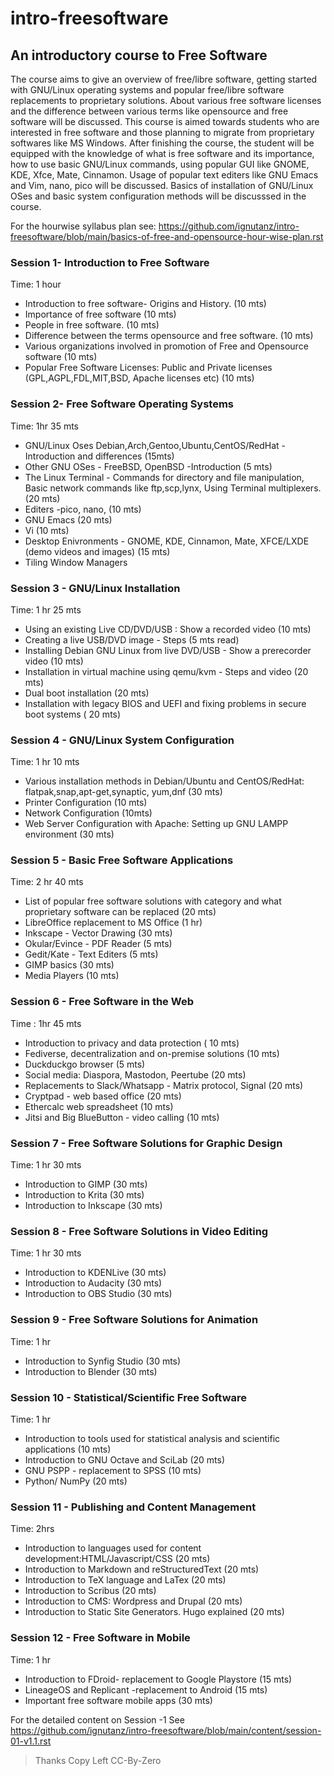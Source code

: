 # intro-freesoftware

## An introductory course to Free Software

The course aims to give an overview of free/libre software, getting started with GNU/Linux operating systems and popular free/libre software replacements to proprietary solutions. About various free software licenses and the difference between various terms like opensource and free software will be discussed. This course is aimed towards students who are interested in free software and those planning to migrate from proprietary softwares like MS Windows. After finishing the course, the student will be equipped with the knowledge of what is free software and its importance, how to use basic GNU/Linux commands, using popular GUI like GNOME, KDE, Xfce, Mate, Cinnamon. Usage of popular text editers like GNU Emacs and Vim, nano, pico will be discussed. Basics of installation of GNU/Linux OSes and basic system configuration methods will be discusssed in the course.


For the hourwise syllabus plan see:
https://github.com/ignutanz/intro-freesoftware/blob/main/basics-of-free-and-opensource-hour-wise-plan.rst

### Session 1- Introduction to Free Software

Time: 1 hour

  -  Introduction to free software- Origins and History. (10 mts)
  -  Importance of free software (10 mts)
  -  People in free software. (10 mts)
  -  Difference between the terms opensource and free software. (10 mts)
  -  Various organizations involved in promotion of Free and Opensource software (10 mts)
  -  Popular Free Software Licenses: Public and Private licenses (GPL,AGPL,FDL,MIT,BSD, Apache licenses etc) (10 mts)

### Session 2- Free Software Operating Systems

Time: 1hr 35 mts

   - GNU/Linux Oses Debian,Arch,Gentoo,Ubuntu,CentOS/RedHat - Introduction and differences (15mts)
   - Other GNU OSes - FreeBSD, OpenBSD -Introduction (5 mts)
   - The Linux Terminal - Commands for directory and file manipulation, Basic network commands like ftp,scp,lynx, Using Terminal multiplexers. (20 mts)
   - Editers -pico, nano, (10 mts)
   - GNU Emacs (20 mts)
   - Vi (10 mts)
   - Desktop Enivronments - GNOME, KDE, Cinnamon, Mate, XFCE/LXDE (demo videos and images) (15 mts)
   - Tiling Window Managers

### Session 3 - GNU/Linux Installation

Time: 1 hr 25 mts

   - Using an existing Live CD/DVD/USB : Show a recorded video (10 mts)
   - Creating a live USB/DVD image - Steps (5 mts read)
   - Installing Debian GNU Linux from live DVD/USB - Show a prerecorder video (10 mts)
   - Installation in virtual machine using qemu/kvm - Steps and video (20 mts)
   - Dual boot installation (20 mts)
   - Installation with legacy BIOS and UEFI and fixing problems in secure boot systems ( 20 mts)

### Session 4 - GNU/Linux System Configuration

Time: 1 hr 10 mts

   - Various installation methods in Debian/Ubuntu and CentOS/RedHat: flatpak,snap,apt-get,synaptic, yum,dnf (30 mts)
   - Printer Configuration (10 mts)
   - Network Configuration (10mts)
   - Web Server Configuration with Apache: Setting up GNU LAMPP environment (30 mts)

### Session 5 - Basic Free Software Applications

Time: 2 hr 40 mts

   - List of popular free software solutions with category and what proprietary software can be replaced (20 mts)
   - LibreOffice replacement to MS Office (1 hr)
   - Inkscape - Vector Drawing (30 mts)
   - Okular/Evince - PDF Reader (5 mts)
   - Gedit/Kate - Text Editers (5 mts)
   - GIMP basics (30 mts)
   - Media Players (10 mts)

### Session 6 - Free Software in the Web

Time : 1hr 45 mts

   - Introduction to privacy and data protection ( 10 mts)
   - Fediverse, decentralization and on-premise solutions (10 mts)
   - Duckduckgo browser (5 mts)
   - Social media: Diaspora, Mastodon, Peertube (20 mts)
   - Replacements to Slack/Whatsapp - Matrix protocol, Signal (20 mts)
   - Cryptpad - web based office (20 mts)
   - Ethercalc web spreadsheet (10 mts)
   - Jitsi and Big BlueButton - video calling (10 mts)

### Session 7 - Free Software Solutions for Graphic Design

Time: 1 hr 30 mts

   - Introduction to GIMP (30 mts)
   - Introduction to Krita (30 mts)
   - Introduction to Inkscape (30 mts)

### Session 8 - Free Software Solutions in Video Editing

Time: 1 hr 30 mts

   - Introduction to KDENLive (30 mts)
   - Introduction to Audacity (30 mts)
   - Introduction to OBS Studio (30 mts)

### Session 9 - Free Software Solutions for Animation

Time: 1 hr

   - Introduction to Synfig Studio (30 mts)
   - Introduction to Blender (30 mts)

### Session 10 - Statistical/Scientific Free Software

Time: 1 hr

   - Introduction to tools used for statistical analysis and scientific applications (10 mts)
   - Introduction to GNU Octave and SciLab (20 mts)
   - GNU PSPP - replacement to SPSS (10 mts)
   - Python/ NumPy (20 mts)

### Session 11 - Publishing and Content Management

Time: 2hrs

   - Introduction to languages used for content development:HTML/Javascript/CSS (20 mts)
   - Introduction to Markdown and reStructuredText (20 mts)
   - Introduction to TeX language and LaTex (20 mts)
   - Introduction to Scribus (20 mts)
   - Introduction to CMS: Wordpress and Drupal (20 mts)
   - Introduction to Static Site Generators. Hugo explained (20 mts)

### Session 12 - Free Software in Mobile

Time: 1 hr

   - Introduction to FDroid- replacement to Google Playstore (15 mts)
   - LineageOS and Replicant -replacement to Android (15 mts)
   - Important free software mobile apps (30 mts)


For the detailed content on Session -1 
See https://github.com/ignutanz/intro-freesoftware/blob/main/content/session-01-v1.1.rst 

> Thanks 
Copy Left CC-By-Zero
